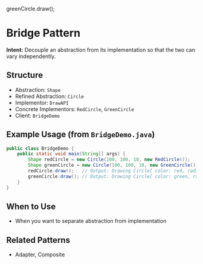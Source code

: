 greenCircle.draw();
# Bridge Pattern

**Intent:** Decouple an abstraction from its implementation so that the two can vary independently.

## Structure
- Abstraction: `Shape`
- Refined Abstraction: `Circle`
- Implementor: `DrawAPI`
- Concrete Implementors: `RedCircle`, `GreenCircle`
- Client: `BridgeDemo`

## Example Usage (from `BridgeDemo.java`)
```java
public class BridgeDemo {
	public static void main(String[] args) {
		Shape redCircle = new Circle(100, 100, 10, new RedCircle());
		Shape greenCircle = new Circle(100, 100, 10, new GreenCircle());
		redCircle.draw();   // Output: Drawing Circle[ color: red, radius: 10, x: 100, y: 100 ]
		greenCircle.draw(); // Output: Drawing Circle[ color: green, radius: 10, x: 100, y: 100 ]
	}
}
```

## When to Use
- When you want to separate abstraction from implementation

## Related Patterns
- Adapter, Composite
